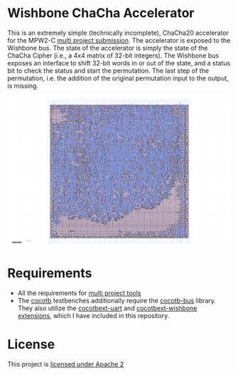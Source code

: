# Wishbone ChaCha Accelerator

This is an extremely simple (technically incomplete), ChaCha20 accelerator for
the MPW2-C [multi project
submission](https://github.com/mattvenn/multi_project_tools). The accelerator is
exposed to the Wishbone bus. The state of the accelerator is simply the state of
the ChaCha Cipher (i.e., a 4x4 matrix of 32-bit integers). The Wishbone bus
exposes an interface to shift 32-bit words in or out of the state, and a status
bit to check the status and start the permutation. The last step of the
permutation, i.e. the addition of the original permutation input to the output,
is missing.

![Image of the core](docs/core.png)

# Requirements

- All the requirements for [multi project tools](https://github.com/mattvenn/multi_project_tools)
- The [cocotb](https://github.com/cocotb/cocotb) testbenches additionally require the [cocotb-bus](https://github.com/cocotb/cocotb-bus) library. They also utilize the [cocotbext-uart](https://github.com/alexforencich/cocotbext-uart) and [cocotbext-wishbone extensions](https://github.com/wallento/cocotbext-wishbone), which I have included in this repository.

# License

This project is [licensed under Apache 2](LICENSE)
